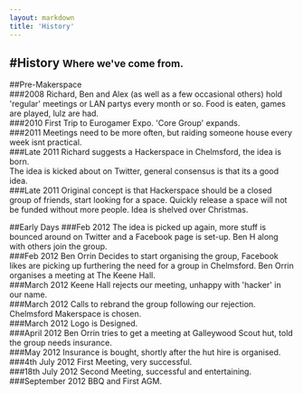 ```yaml
---
layout: markdown
title: 'History'
---
```


#History <small>Where we've come from.</small>
---

##Pre-Makerspace  
###2008
Richard, Ben and Alex (as well as a few occasional others) hold 'regular' meetings or LAN partys every month or so. Food is eaten, games are played, lulz are had.  
###2010
First Trip to Eurogamer Expo. 'Core Group' expands.  
###2011
Meetings need to be more often, but raiding someone house every week isnt practical.   
###Late 2011
Richard suggests a Hackerspace in Chelmsford, the idea is born.  
The idea is kicked about on Twitter, general consensus is that its a good idea.  
###Late 2011
Original concept is that Hackerspace should be a closed group of friends, start looking for a space. Quickly release a space will not be funded without more people. Idea is shelved over Christmas.  

##Early Days
###Feb 2012
The idea is picked up again, more stuff is bounced around on Twitter and a Facebook page is set-up. Ben H along with others join the group.  
###Feb 2012
Ben Orrin Decides to start organising the group, Facebook likes are picking up furthering the need for a group in Chelmsford. Ben Orrin organises a meeting at The Keene Hall.  
###March 2012
Keene Hall rejects our meeting, unhappy with 'hacker' in our name.  
###March 2012
Calls to rebrand the group following our rejection. Chelmsford Makerspace is chosen.  
###March 2012
Logo is Designed.  
###April 2012
Ben Orrin tries to get a meeting at Galleywood Scout hut, told the group needs insurance.  
###May 2012
Insurance is bought, shortly after the hut hire is organised.  
###4th July 2012
First Meeting, very successful.  
###18th July 2012
Second Meeting, successful and entertaining.  
###September 2012
BBQ and First AGM.  